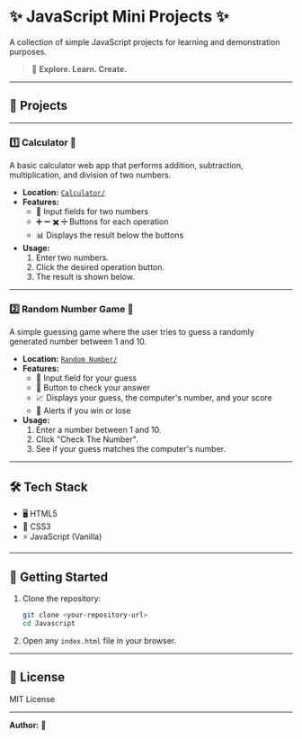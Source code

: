 # ✨ JavaScript Mini Projects ✨

A collection of simple JavaScript projects for learning and demonstration purposes.  
> 🚀 **Explore. Learn. Create.**

---

## 📁 Projects

---

### 1️⃣ Calculator 🧮

A basic calculator web app that performs addition, subtraction, multiplication, and division of two numbers.

- **Location:** [`Calculator/`](Calculator/)
- **Features:**
  - 🔢 Input fields for two numbers
  - ➕ ➖ ✖️ ➗ Buttons for each operation
  - 📊 Displays the result below the buttons
- **Usage:**
  1. Enter two numbers.
  2. Click the desired operation button.
  3. The result is shown below.

---

### 2️⃣ Random Number Game 🎲

A simple guessing game where the user tries to guess a randomly generated number between 1 and 10.

- **Location:** [`Random Number/`](Random%20Number/)
- **Features:**
  - 🔢 Input field for your guess
  - 🎯 Button to check your answer
  - 📈 Displays your guess, the computer's number, and your score
  - 🎉 Alerts if you win or lose
- **Usage:**
  1. Enter a number between 1 and 10.
  2. Click "Check The Number".
  3. See if your guess matches the computer's number.

---

## 🛠️ Tech Stack

- 🖥️ HTML5
- 🎨 CSS3
- ⚡ JavaScript (Vanilla)

---

## 🚀 Getting Started

1. Clone the repository:
    ```bash
    git clone <your-repository-url>
    cd Javascript
    ```
2. Open any `index.html` file in your browser.

---

## 📄 License

MIT License

---

**Author:** 🌟